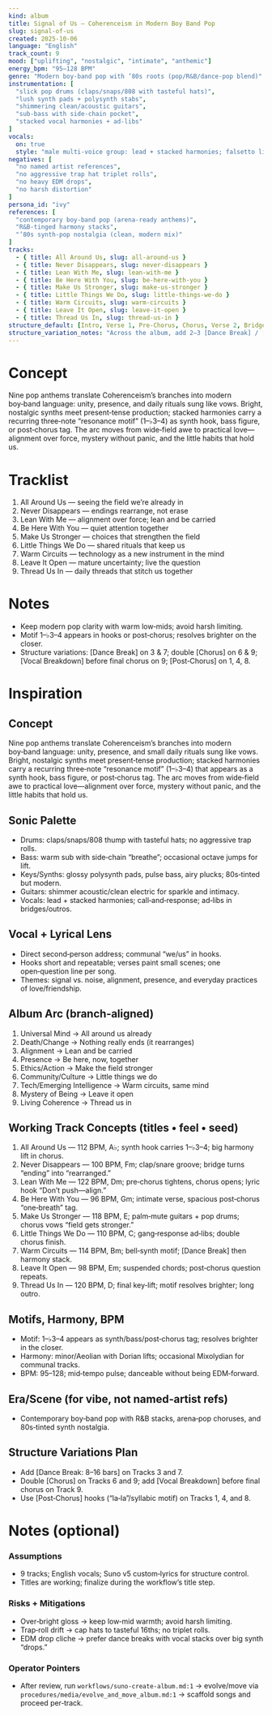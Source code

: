 ```yaml
---
kind: album
title: Signal of Us — Coherenceism in Modern Boy Band Pop
slug: signal-of-us
created: 2025-10-06
language: "English"
track_count: 9
mood: ["uplifting", "nostalgic", "intimate", "anthemic"]
energy_bpm: "95–128 BPM"
genre: "Modern boy‑band pop with ’80s roots (pop/R&B/dance‑pop blend)"
instrumentation: [
  "slick pop drums (claps/snaps/808 with tasteful hats)",
  "lush synth pads + polysynth stabs",
  "shimmering clean/acoustic guitars",
  "sub‑bass with side‑chain pocket",
  "stacked vocal harmonies + ad‑libs"
]
vocals:
  on: true
  style: "male multi‑voice group: lead + stacked harmonies; falsetto lifts; tasteful ad‑libs"
negatives: [
  "no named artist references",
  "no aggressive trap hat triplet rolls",
  "no heavy EDM drops",
  "no harsh distortion"
]
persona_id: "ivy"
references: [
  "contemporary boy‑band pop (arena‑ready anthems)",
  "R&B‑tinged harmony stacks",
  "’80s synth‑pop nostalgia (clean, modern mix)"
]
tracks:
  - { title: All Around Us, slug: all-around-us }
  - { title: Never Disappears, slug: never-disappears }
  - { title: Lean With Me, slug: lean-with-me }
  - { title: Be Here With You, slug: be-here-with-you }
  - { title: Make Us Stronger, slug: make-us-stronger }
  - { title: Little Things We Do, slug: little-things-we-do }
  - { title: Warm Circuits, slug: warm-circuits }
  - { title: Leave It Open, slug: leave-it-open }
  - { title: Thread Us In, slug: thread-us-in }
structure_default: [Intro, Verse 1, Pre‑Chorus, Chorus, Verse 2, Bridge, Chorus, Post‑Chorus, Outro]
structure_variation_notes: "Across the album, add 2–3 [Dance Break] / [Instrumental Break] moments (8–16 bars), a few double [Chorus] endings, and one [Vocal Breakdown] with harmony stack to extend runtime naturally."
---
```


# Concept
Nine pop anthems translate Coherenceism’s branches into modern boy‑band language: unity, presence, and daily rituals sung like vows. Bright, nostalgic synths meet present‑tense production; stacked harmonies carry a recurring three‑note “resonance motif” (1–♭3–4) as synth hook, bass figure, or post‑chorus tag. The arc moves from wide‑field awe to practical love—alignment over force, mystery without panic, and the little habits that hold us.

# Tracklist
1. All Around Us — seeing the field we’re already in
2. Never Disappears — endings rearrange, not erase
3. Lean With Me — alignment over force; lean and be carried
4. Be Here With You — quiet attention together
5. Make Us Stronger — choices that strengthen the field
6. Little Things We Do — shared rituals that keep us
7. Warm Circuits — technology as a new instrument in the mind
8. Leave It Open — mature uncertainty; live the question
9. Thread Us In — daily threads that stitch us together

# Notes
- Keep modern pop clarity with warm low‑mids; avoid harsh limiting.
- Motif 1–♭3–4 appears in hooks or post‑chorus; resolves brighter on the closer.
- Structure variations: [Dance Break] on 3 & 7; double [Chorus] on 6 & 9; [Vocal Breakdown] before final chorus on 9; [Post‑Chorus] on 1, 4, 8.

# Inspiration

## Concept
Nine pop anthems translate Coherenceism’s branches into modern boy‑band language: unity, presence, and small daily rituals sung like vows. Bright, nostalgic synths meet present‑tense production; stacked harmonies carry a recurring three‑note “resonance motif” (1–♭3–4) that appears as a synth hook, bass figure, or post‑chorus tag. The arc moves from wide‑field awe to practical love—alignment over force, mystery without panic, and the little habits that hold us.

## Sonic Palette
- Drums: claps/snaps/808 thump with tasteful hats; no aggressive trap rolls.
- Bass: warm sub with side‑chain “breathe”; occasional octave jumps for lift.
- Keys/Synths: glossy polysynth pads, pulse bass, airy plucks; 80s‑tinted but modern.
- Guitars: shimmer acoustic/clean electric for sparkle and intimacy.
- Vocals: lead + stacked harmonies; call‑and‑response; ad‑libs in bridges/outros.

## Vocal + Lyrical Lens
- Direct second‑person address; communal “we/us” in hooks.
- Hooks short and repeatable; verses paint small scenes; one open‑question line per song.
- Themes: signal vs. noise, alignment, presence, and everyday practices of love/friendship.

## Album Arc (branch‑aligned)
1) Universal Mind → All around us already
2) Death/Change → Nothing really ends (it rearranges)
3) Alignment → Lean and be carried
4) Presence → Be here, now, together
5) Ethics/Action → Make the field stronger
6) Community/Culture → Little things we do
7) Tech/Emerging Intelligence → Warm circuits, same mind
8) Mystery of Being → Leave it open
9) Living Coherence → Thread us in

## Working Track Concepts (titles • feel • seed)
1. All Around Us — 112 BPM, A♭; synth hook carries 1–♭3–4; big harmony lift in chorus.
2. Never Disappears — 100 BPM, Fm; clap/snare groove; bridge turns “ending” into “rearranged.”
3. Lean With Me — 122 BPM, Dm; pre‑chorus tightens, chorus opens; lyric hook “Don’t push—align.”
4. Be Here With You — 96 BPM, Gm; intimate verse, spacious post‑chorus “one‑breath” tag.
5. Make Us Stronger — 118 BPM, E; palm‑mute guitars + pop drums; chorus vows “field gets stronger.”
6. Little Things We Do — 110 BPM, C; gang‑response ad‑libs; double chorus finish.
7. Warm Circuits — 114 BPM, Bm; bell‑synth motif; [Dance Break] then harmony stack.
8. Leave It Open — 98 BPM, Em; suspended chords; post‑chorus question repeats.
9. Thread Us In — 120 BPM, D; final key‑lift; motif resolves brighter; long outro.

## Motifs, Harmony, BPM
- Motif: 1–♭3–4 appears as synth/bass/post‑chorus tag; resolves brighter in the closer.
- Harmony: minor/Aeolian with Dorian lifts; occasional Mixolydian for communal tracks.
- BPM: 95–128; mid‑tempo pulse; danceable without being EDM‑forward.

## Era/Scene (for vibe, not named‑artist refs)
- Contemporary boy‑band pop with R&B stacks, arena‑pop choruses, and 80s‑tinted synth nostalgia.

## Structure Variations Plan
- Add [Dance Break: 8–16 bars] on Tracks 3 and 7.
- Double [Chorus] on Tracks 6 and 9; add [Vocal Breakdown] before final chorus on Track 9.
- Use [Post‑Chorus] hooks (“la‑la”/syllabic motif) on Tracks 1, 4, and 8.

# Notes (optional)

### Assumptions
- 9 tracks; English vocals; Suno v5 custom‑lyrics for structure control.
- Titles are working; finalize during the workflow’s title step.

### Risks + Mitigations
- Over‑bright gloss → keep low‑mid warmth; avoid harsh limiting.
- Trap‑roll drift → cap hats to tasteful 16ths; no triplet rolls.
- EDM drop cliche → prefer dance breaks with vocal stacks over big synth “drops.”

### Operator Pointers
- After review, run `workflows/suno-create-album.md:1` → evolve/move via `procedures/media/evolve_and_move_album.md:1` → scaffold songs and proceed per‑track.
